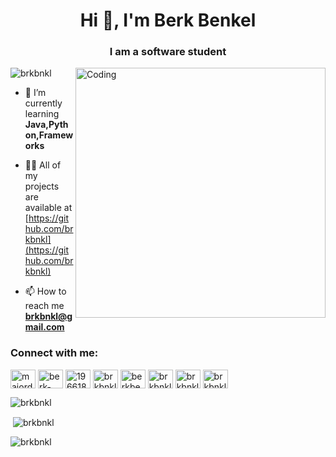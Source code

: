 <h1 align="center">Hi 👋, I'm Berk Benkel</h1>
<h3 align="center">I am a software student </h3>
<img align="right" alt="Coding" width="400" src="https://camo.githubusercontent.com/c1dcb74cc1c1835b1d716f5051499a2814c683c806b15f04b0eba492863703e9/68747470733a2f2f63646e2e6472696262626c652e636f6d2f75736572732f3733303730332f73637265656e73686f74732f363538313234332f6176656e746f2e676966">

<p align="left"> <img src="https://komarev.com/ghpvc/?username=brkbnkl&label=Profile%20views&color=0e75b6&style=flat" alt="brkbnkl" /> </p>

- 🌱 I’m currently learning **Java,Python,Frameworks**

- 👨‍💻 All of my projects are available at [https://github.com/brkbnkl](https://github.com/brkbnkl)

- 📫 How to reach me **brkbnkl@gmail.com**

<h3 align="left">Connect with me:</h3>
<p align="left">
<a href="https://twitter.com/majordouble_nft" target="blank"><img align="center" src="https://raw.githubusercontent.com/rahuldkjain/github-profile-readme-generator/master/src/images/icons/Social/twitter.svg" alt="majordouble_nft" height="30" width="40" /></a>
<a href="https://linkedin.com/in/berk-benkel-842746123" target="blank"><img align="center" src="https://raw.githubusercontent.com/rahuldkjain/github-profile-readme-generator/master/src/images/icons/Social/linked-in-alt.svg" alt="berk-benkel-842746123" height="30" width="40" /></a>
<a href="https://stackoverflow.com/users/19661859/berk-benkel" target="blank"><img align="center" src="https://raw.githubusercontent.com/rahuldkjain/github-profile-readme-generator/master/src/images/icons/Social/stack-overflow.svg" alt="19661859/berk-benkel" height="30" width="40" /></a>
<a href="https://fb.com/brkbnkl" target="blank"><img align="center" src="https://raw.githubusercontent.com/rahuldkjain/github-profile-readme-generator/master/src/images/icons/Social/facebook.svg" alt="brkbnkl" height="30" width="40" /></a>
<a href="https://instagram.com/berkbenkel" target="blank"><img align="center" src="https://raw.githubusercontent.com/rahuldkjain/github-profile-readme-generator/master/src/images/icons/Social/instagram.svg" alt="berkbenkel" height="30" width="40" /></a>
<a href="https://www.youtube.com/c/brkbnkl" target="blank"><img align="center" src="https://raw.githubusercontent.com/rahuldkjain/github-profile-readme-generator/master/src/images/icons/Social/youtube.svg" alt="brkbnkl" height="30" width="40" /></a>
<a href="https://www.hackerrank.com/brkbnkl" target="blank"><img align="center" src="https://raw.githubusercontent.com/rahuldkjain/github-profile-readme-generator/master/src/images/icons/Social/hackerrank.svg" alt="brkbnkl" height="30" width="40" /></a>
<a href="https://www.leetcode.com/brkbnkl" target="blank"><img align="center" src="https://raw.githubusercontent.com/rahuldkjain/github-profile-readme-generator/master/src/images/icons/Social/leet-code.svg" alt="brkbnkl" height="30" width="40" /></a>
</p>

<p><img align="center" src="https://github-readme-stats.vercel.app/api/top-langs?username=brkbnkl&show_icons=true&locale=en&layout=compact" alt="brkbnkl" /></p>
<p>&nbsp;<img align="center" src="https://github-readme-stats.vercel.app/api?username=brkbnkl&show_icons=true&locale=en" alt="brkbnkl" /></p>
<p><img align="center" src="https://github-readme-streak-stats.herokuapp.com/?user=brkbnkl&" alt="brkbnkl" /></p>
